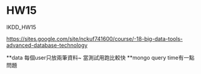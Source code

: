 # HW15
IKDD_HW15

https://sites.google.com/site/nckuf741600/course/-18-big-data-tools-advanced-database-technology

**data 每個user只放兩筆資料~ 當測試用跑比較快
**mongo query time有一點問題
